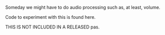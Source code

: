 Someday we might have to do audio processing such as, at least, volume.

Code to experiment with this is found here.

THIS IS NOT INCLUDED IN A RELEASED pas.
